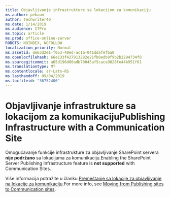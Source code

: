 ```yaml
---
title: Objavljivanje infrastrukture sa lokacijom za komunikaciju
ms.author: pebaum
author: Techwriter40
ms.date: 1/14/2019
ms.audience: ITPro
ms.topic: article
ms.prod: office-online-server
ROBOTS: NOINDEX, NOFOLLOW
localization_priority: Normal
ms.assetid: de63d2e1-f053-40ed-ac1a-041ddafefba0
ms.openlocfilehash: 66e133f427913282e21fb8edb9f9b2b2294734f8
ms.sourcegitcommit: a65d196d00adb70045af5caca9828fe44b951f61
ms.translationtype: MT
ms.contentlocale: sr-Latn-RS
ms.lasthandoff: 09/04/2019
ms.locfileid: "36752406"
---
```

# <a name="publishing-infrastructure-with-a-communication-site"></a><span data-ttu-id="333ee-102">Objavljivanje infrastrukture sa lokacijom za komunikaciju</span><span class="sxs-lookup"><span data-stu-id="333ee-102">Publishing Infrastructure with a Communication Site</span></span>


<span data-ttu-id="333ee-103">Omogućavanje funkcije infrastrukture za objavljivanje SharePoint servera **nije podržano** sa lokacijama za komunikaciju.</span><span class="sxs-lookup"><span data-stu-id="333ee-103">Enabling the SharePoint Server Publishing Infrastructure feature is **not supported** with Communication Sites.</span></span> 
  
<span data-ttu-id="333ee-104">Više informacija potražite u članku [Premeštanje sa lokacije za objavljivanje na lokacije za komunikaciju](https://docs.microsoft.com/sharepoint/publishing-sites-classic-to-modern-experience).</span><span class="sxs-lookup"><span data-stu-id="333ee-104">For more info, see [Moving from Publishing sites to Communication sites](https://docs.microsoft.com/sharepoint/publishing-sites-classic-to-modern-experience).</span></span> 
  

